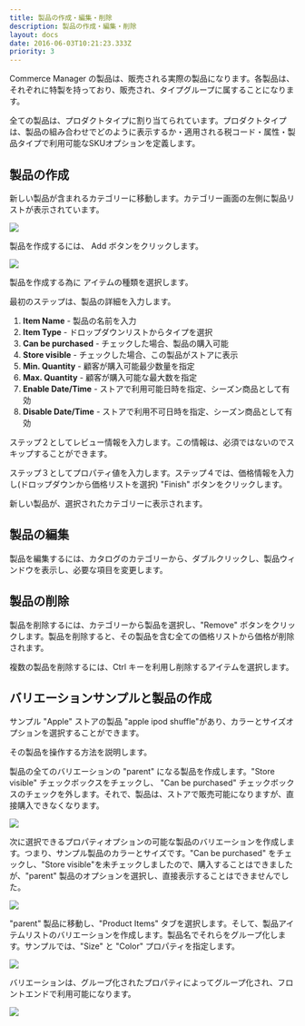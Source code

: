 ```yaml
---
title: 製品の作成・編集・削除
description: 製品の作成・編集・削除
layout: docs
date: 2016-06-03T10:21:23.333Z
priority: 3
---
```

Commerce Manager の製品は、販売される実際の製品になります。各製品は、それぞれに特製を持っており、販売され、タイプグループに属することになります。

全ての製品は、プロダクトタイプに割り当てられています。プロダクトタイプは、製品の組み合わせでどのように表示するか・適用される税コード・属性・製品タイプで利用可能なSKUオプションを定義します。

## 製品の作成

新しい製品が含まれるカテゴリーに移動します。カテゴリー画面の左側に製品リストが表示されています。

![](../../../../../assets/images/docs/027-list-of-products.PNG)

製品を作成するには、 Add ボタンをクリックします。

![](../../../../../assets/images/docs/028-add-product.PNG)

製品を作成する為に アイテムの種類を選択します。

最初のステップは、製品の詳細を入力します。

1. **Item Name** - 製品の名前を入力
2. **Item Type** - ドロップダウンリストからタイプを選択
3. **Can be purchased** - チェックした場合、製品の購入可能
4. **Store visible** - チェックした場合、この製品がストアに表示
5. **Min. Quantity** - 顧客が購入可能最少数量を指定
6. **Max. Quantity** - 顧客が購入可能な最大数を指定
7. **Enable Date/Time** - ストアで利用可能日時を指定、シーズン商品として有効
8. **Disable Date/Time** - ストアで利用不可日時を指定、シーズン商品として有効

ステップ２としてレビュー情報を入力します。この情報は、必須ではないのでスキップすることができます。

ステップ３としてプロパティ値を入力します。ステップ４では、価格情報を入力し(ドロップダウンから価格リストを選択) "Finish" ボタンをクリックします。

新しい製品が、選択されたカテゴリーに表示されます。

## 製品の編集

製品を編集するには、カタログのカテゴリーから、ダブルクリックし、製品ウィンドウを表示し、必要な項目を変更します。

## 製品の削除

製品を削除するには、カテゴリーから製品を選択し、"Remove" ボタンをクリックします。製品を削除すると、その製品を含む全ての価格リストから価格が削除されます。

複数の製品を削除するには、Ctrl キーを利用し削除するアイテムを選択します。

## バリエーションサンプルと製品の作成

サンプル "Apple" ストアの製品 "apple ipod shuffle"があり、カラーとサイズオプションを選択することができます。

その製品を操作する方法を説明します。

製品の全てのバリエーションの "parent" になる製品を作成します。"Store visible" チェックボックスをチェックし、 "Can be purchased" チェックボックスのチェックを外します。それで、製品は、ストアで販売可能になりますが、直接購入できなくなります。

![](../../../../../assets/images/docs/1.png)

次に選択できるプロパティオプションの可能な製品のバリエーションを作成します。つまり、サンプル製品のカラーとサイズです。"Can be purchased" をチェックし、"Store visible"を未チェックしましたので、購入することはできましたが、"parent" 製品のオプションを選択し、直接表示することはできませんでした。

![](../../../../../assets/images/docs/3.png)

"parent" 製品に移動し、"Product Items" タブを選択します。そして、製品アイテムリストのバリエーションを作成します。製品名でそれらをグループ化します。サンプルでは、"Size" と "Color" プロパティを指定します。

![](../../../../../assets/images/docs/2.png)

バリエーションは、グループ化されたプロパティによってグループ化され、フロントエンドで利用可能になります。

![](../../../../../assets/images/docs/4.png)